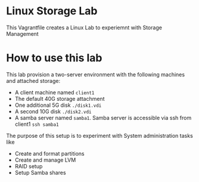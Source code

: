 # Linux Storage Lab

This Vagrantfile creates a Linux Lab to experiemnt with Storage Management

# How to use this lab

This lab provision a two-server environment with the following machines and attached storage:

- A client machine named `client1`
- The default 40G storage attachment
- One additional 5G disk `./disk1.vdi`
- A second 10G disk `./disk2.vdi`
- A samba server named `samba1`. Samba server is accessible via ssh from client1 `ssh samba1`

The purpose of this setup is to experiment with System administration tasks like

- Create and format partitions
- Create and manage LVM
- RAID setup
- Setup Samba shares
